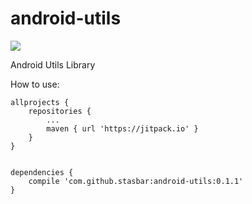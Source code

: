 # android-utils

[![](https://jitpack.io/v/stasbar/utils-android.svg)](https://jitpack.io/#stasbar/utils-android)

Android Utils Library

How to use:

	allprojects {
		repositories {
			...
			maven { url 'https://jitpack.io' }
		}
	}
  
  
  	dependencies {
		compile 'com.github.stasbar:android-utils:0.1.1'
	}
  
